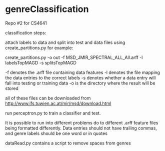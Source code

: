 # genreClassification
Repo #2 for CS4641


classification steps:


attach labels to data and split into test and data files using create_partitions.py
for example:

create_partitions.py -o out -f MSD_JMIR_SPECTRAL_ALL_All.arff -l labelsTopMAGD -s splitsTopMAGD

-f denotes the .arff file containing data features
-l denotes the file mapping the data entries to the correct labels
-s denotes whether a data entry will fall into testing or training data
-o is the directory where the result will be stored

all of these files can be downloaded from http://www.ifs.tuwien.ac.at/mir/msd/download.html



run perceptron.py to train a classifier and test.



It is possible to run into different problems do to different .arff feature files being formatted differently.
Data entries should not have trailing commas, and genre labels should be one word or in quotes

dataRead.py contains a script to remove spaces from genres